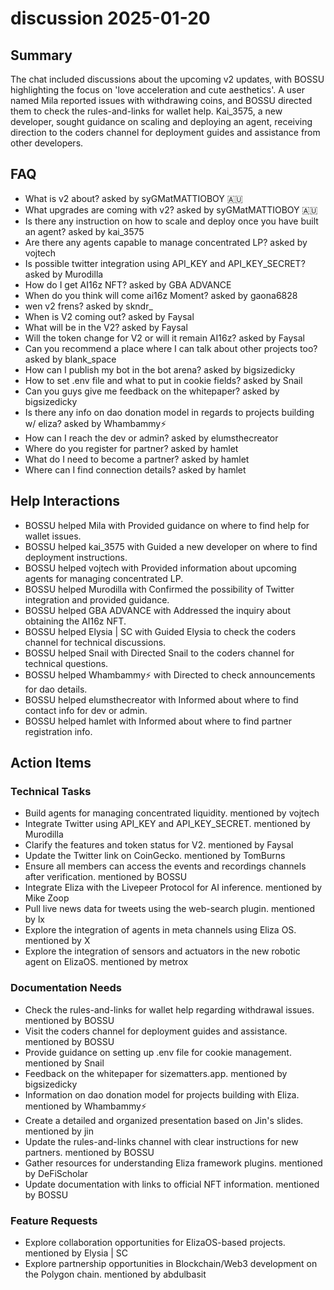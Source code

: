# discussion 2025-01-20

## Summary
The chat included discussions about the upcoming v2 updates, with BOSSU highlighting the focus on 'love acceleration and cute aesthetics'. A user named Mila reported issues with withdrawing coins, and BOSSU directed them to check the rules-and-links for wallet help. Kai_3575, a new developer, sought guidance on scaling and deploying an agent, receiving direction to the coders channel for deployment guides and assistance from other developers.

## FAQ
- What is v2 about? asked by syGMatMATTIOBOY 🇦🇺
- What upgrades are coming with v2? asked by syGMatMATTIOBOY 🇦🇺
- Is there any instruction on how to scale and deploy once you have built an agent? asked by kai_3575
- Are there any agents capable to manage concentrated LP? asked by vojtech
- Is possible twitter integration using API_KEY and API_KEY_SECRET? asked by Murodilla
- How do I get AI16z NFT? asked by GBA ADVANCE
- When do you think will come ai16z Moment? asked by gaona6828
- wen v2 frens? asked by skndr_
- When is V2 coming out? asked by Faysal
- What will be in the V2? asked by Faysal
- Will the token change for V2 or will it remain AI16z? asked by Faysal
- Can you recommend a place where I can talk about other projects too? asked by blank_space
- How can I publish my bot in the bot arena? asked by bigsizedicky
- How to set .env file and what to put in cookie fields? asked by Snail
- Can you guys give me feedback on the whitepaper? asked by bigsizedicky
- Is there any info on dao donation model in regards to projects building w/ eliza? asked by Whambammy⚡
- How can I reach the dev or admin? asked by elumsthecreator
- Where do you register for partner? asked by hamlet
- What do I need to become a partner? asked by hamlet
- Where can I find connection details? asked by hamlet

## Help Interactions
- BOSSU helped Mila with Provided guidance on where to find help for wallet issues.
- BOSSU helped kai_3575 with Guided a new developer on where to find deployment instructions.
- BOSSU helped vojtech with Provided information about upcoming agents for managing concentrated LP.
- BOSSU helped Murodilla with Confirmed the possibility of Twitter integration and provided guidance.
- BOSSU helped GBA ADVANCE with Addressed the inquiry about obtaining the AI16z NFT.
- BOSSU helped Elysia | SC with Guided Elysia to check the coders channel for technical discussions.
- BOSSU helped Snail with Directed Snail to the coders channel for technical questions.
- BOSSU helped Whambammy⚡ with Directed to check announcements for dao details.
- BOSSU helped elumsthecreator with Informed about where to find contact info for dev or admin.
- BOSSU helped hamlet with Informed about where to find partner registration info.

## Action Items

### Technical Tasks
- Build agents for managing concentrated liquidity. mentioned by vojtech
- Integrate Twitter using API_KEY and API_KEY_SECRET. mentioned by Murodilla
- Clarify the features and token status for V2. mentioned by Faysal
- Update the Twitter link on CoinGecko. mentioned by TomBurns
- Ensure all members can access the events and recordings channels after verification. mentioned by BOSSU
- Integrate Eliza with the Livepeer Protocol for AI inference. mentioned by Mike Zoop
- Pull live news data for tweets using the web-search plugin. mentioned by lx
- Explore the integration of agents in meta channels using Eliza OS. mentioned by X
- Explore the integration of sensors and actuators in the new robotic agent on ElizaOS. mentioned by metrox

### Documentation Needs
- Check the rules-and-links for wallet help regarding withdrawal issues. mentioned by BOSSU
- Visit the coders channel for deployment guides and assistance. mentioned by BOSSU
- Provide guidance on setting up .env file for cookie management. mentioned by Snail
- Feedback on the whitepaper for sizematters.app. mentioned by bigsizedicky
- Information on dao donation model for projects building with Eliza. mentioned by Whambammy⚡
- Create a detailed and organized presentation based on Jin's slides. mentioned by jin
- Update the rules-and-links channel with clear instructions for new partners. mentioned by BOSSU
- Gather resources for understanding Eliza framework plugins. mentioned by DeFiScholar
- Update documentation with links to official NFT information. mentioned by BOSSU

### Feature Requests
- Explore collaboration opportunities for ElizaOS-based projects. mentioned by Elysia | SC
- Explore partnership opportunities in Blockchain/Web3 development on the Polygon chain. mentioned by abdulbasit